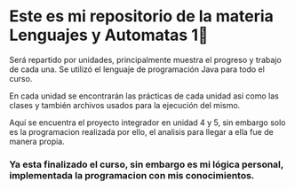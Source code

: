 <h1>Este es mi repositorio de la materia Lenguajes y Automatas 1🐧</h1>

<div>
    Será repartido por unidades, principalmente muestra el progreso y trabajo de cada una. Se utilizó el lenguaje de programación Java para todo el curso.

En cada unidad se encontrarán las prácticas de cada unidad así como las clases y también archivos usados para la ejecución del mismo.

Aquí se encuentra el proyecto integrador en unidad 4 y 5, sin embargo solo es la programacion realizada por ello, el analisis para llegar a ella fue de manera propia.
</div>

<h3> Ya esta finalizado el curso, sin embargo es mi lógica personal, implementada la programacion con mis conocimientos.</h3>
